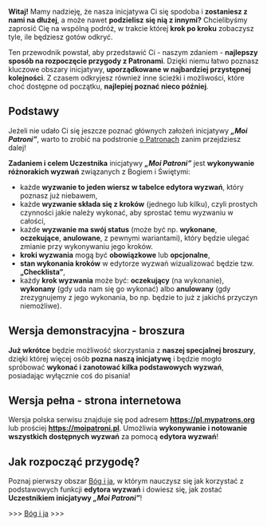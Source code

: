 **Witaj!** Mamy nadzieję, że nasza inicjatywa Ci się spodoba i **zostaniesz z nami na dłużej**, a może nawet **podzielisz się nią z innymi?** Chcielibyśmy zaprosić Cię na wspólną podróż, w trakcie której **krok po kroku** zobaczysz tyle, ile będziesz gotów odkryć.

Ten przewodnik powstał, aby przedstawić Ci - naszym zdaniem - **najlepszy sposób na rozpoczęcie przygody z Patronami**. Dzięki niemu łatwo poznasz kluczowe obszary inicjatywy, **uporządkowane w najbardziej przystępnej kolejności**. Z czasem odkryjesz również inne ścieżki i możliwości, które choć dostępne od początku, **najlepiej poznać nieco później**.

## Podstawy ##
Jeżeli nie udało Ci się jeszcze poznać głównych założeń inicjatywy **_„Moi Patroni”_**, warto to zrobić na podstronie <a href="/about-patrons">o Patronach</a> zanim przejdziesz dalej!

**Zadaniem i celem Uczestnika** inicjatywy **_„Moi Patroni”_** jest **wykonywanie różnorakich wyzwań** związanych z Bogiem i Świętymi:

- każde **wyzwanie to jeden wiersz w tabelce edytora wyzwań**, który poznasz już niebawem,
- każde **wyzwanie składa się z kroków** (jednego lub kilku), czyli prostych czynności jakie należy wykonać, aby sprostać temu wyzwaniu w całości,
- każde **wyzwanie ma swój status** (może być np. **wykonane**, **oczekujące**, **anulowane**, z pewnymi wariantami), który będzie ulegać zmianie przy wykonywaniu jego kroków.
- **kroki wyzwania** mogą być **obowiązkowe** lub **opcjonalne**,
- **stan wykonania kroków** w edytorze wyzwań wizualizować będzie tzw. **„Checklista”**,
- każdy **krok wyzwania** może być: **oczekujący** (na wykonanie), **wykonany** (gdy uda nam się go wykonać) albo **anulowany** (gdy zrezygnujemy z jego wykonania, bo np. będzie to już z jakichś przyczyn niemożliwe).

## Wersja demonstracyjna - broszura ##
**Już wkrótce** będzie możliwość skorzystania z **naszej specjalnej broszury**, dzięki której więcej osób **pozna naszą inicjatywę** i będzie mogło spróbować **wykonać i zanotować kilka podstawowych wyzwań**, posiadając wyłącznie coś do pisania!

## Wersja pełna - strona internetowa ##
Wersja polska serwisu znajduje się pod adresem **<a href="https://pl.mypatrons.org">https://pl.mypatrons.org</a>** lub prościej **<a href="https://moipatroni.pl">https://moipatroni.pl</a>**. Umożliwia **wykonywanie i notowanie wszystkich dostępnych wyzwań** za pomocą **edytora wyzwań**!

## Jak rozpocząć przygodę? ##
Poznaj pierwszy obszar [Bóg i ja](/guide/god-and-me), w którym nauczysz się jak korzystać z podstawowych funkcji **edytora wyzwań** i dowiesz się, jak zostać **Uczestnikiem inicjatywy _„Moi Patroni”_**!

&gt;&gt;&gt; [Bóg i ja](/guide/god-and-me) &gt;&gt;&gt;
